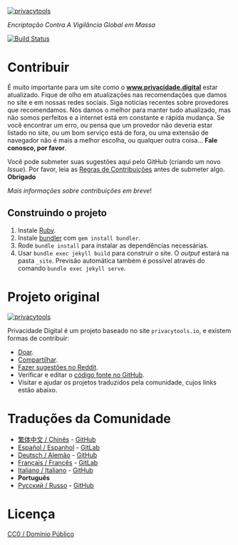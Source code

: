 [![privacytools](assets/img/layout/logo.png)](https://www.privacidade.digital/)

_Encriptação Contra A Vigilância Global em Massa_

[![Build Status](https://travis-ci.org/PrivacidadeDigital/privacidade.digital.svg?branch=master)](https://travis-ci.org/PrivacidadeDigital/privacidade.digital)

# Contribuir

É muito importante para um site como o **www.privacidade.digital** estar atualizado. Fique de olho em atualizações nas recomendações que damos no site e em nossas redes sociais. Siga notícias recentes sobre provedores que recomendamos. Nós damos o melhor para manter tudo atualizado, mas não somos perfeitos e a internet está em constante e rápida mudança. Se você encontrar um erro, ou pensa que um provedor não deveria estar listado no site, ou um bom serviço está de fora, ou uma extensão de navegador não é mais a melhor escolha, ou qualquer outra coisa... **Fale conosco, por favor**.

Você pode submeter suas sugestões aqui pelo GitHub (criando um novo _Issue_). Por favor, leia as [Regras de Contribuições](./.github/CONTRIBUIÇÕES.md) antes de submeter algo. **Obrigado**

_Mais informações sobre contribuições em breve_!

## Construindo o projeto

1. Instale [Ruby](https://www.ruby-lang.org/pt/documentation/installation/).
1. Instale [bundler](https://bundler.io/) com `gem install bundler`.
1. Rode `bundle install` para instalar as dependências necessárias.
1. Usar `bundle exec jekyll build` para construir o site. O _output_ estará na pasta `_site`. Previsão automática também é possível através do comando `bundle exec jekyll serve`.

# Projeto original

[![privacytools](https://privacytools.io/assets/img/layout/logo.png)](https://www.privacytools.io/)

Privacidade Digital é um projeto baseado no site `privacytools.io`, e existem formas de contribuir:

- [Doar](https://www.privacytools.io/donate/).
- [Compartilhar](https://www.privacytools.io/#participate).
- [Fazer sugestões no Reddit](https://www.reddit.com/r/privacytoolsIO/).
- Verificar e editar o [código fonte no GitHub](https://github.com/privacytoolsIO/privacytools.io).
- Visitar e ajudar os projetos traduzidos pela comunidade, cujos links estão abaixo.

# Traduções da Comunidade

- [繁体中文 / Chinês](https://privacytools.twngo.xyz/) - [GitHub](https://github.com/twngo/privacytools-zh)
- [Español / Espanhol](https://victorhck.gitlab.io/privacytools-es/) - [GitLab](https://gitlab.com/victorhck/privacytools-es)
- [Deutsch / Alemão](https://privacytools.it-sec.rocks/) - [GitHub](https://github.com/Anon215/privacytools.it-sec.rocks)
- [Français / Francês](https://privacytools.dreads-unlock.fr/) - [GitLab](https://gitlab.com/Booteille/privacytools)
- [Italiano / Italiano](https://privacytools-it.github.io/) - [GitHub](https://github.com/privacytools-it/privacytools-it.github.io)
- __Português__
- [Русский / Russo](https://privacytools.ru) - [GitHub](https://github.com/c0rdis/privacytools.ru)

# Licença

[CC0 / Domínio Público](https://creativecommons.org/publicdomain/zero/1.0/deed.pt_BR)
